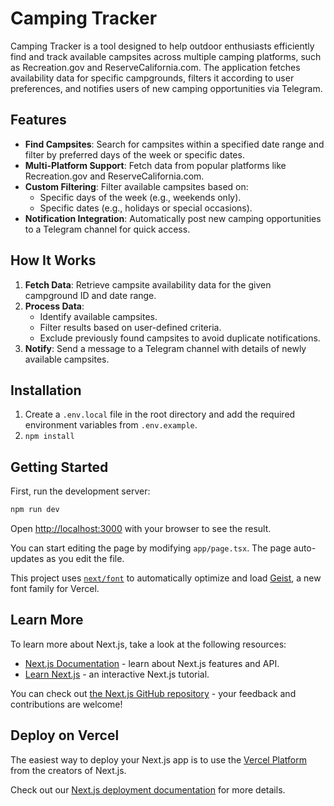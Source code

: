 # Camping Tracker

Camping Tracker is a tool designed to help outdoor enthusiasts efficiently find and track available campsites across
multiple camping platforms, such as Recreation.gov and ReserveCalifornia.com. The application fetches availability data
for specific campgrounds, filters it according to user preferences, and notifies users of new camping opportunities via
Telegram.

## Features

- **Find Campsites**: Search for campsites within a specified date range and filter by preferred days of the week or
  specific dates.
- **Multi-Platform Support**: Fetch data from popular platforms like Recreation.gov and ReserveCalifornia.com.
- **Custom Filtering**: Filter available campsites based on:
    - Specific days of the week (e.g., weekends only).
    - Specific dates (e.g., holidays or special occasions).
- **Notification Integration**: Automatically post new camping opportunities to a Telegram channel for quick access.

## How It Works

1. **Fetch Data**: Retrieve campsite availability data for the given campground ID and date range.
2. **Process Data**:
    - Identify available campsites.
    - Filter results based on user-defined criteria.
    - Exclude previously found campsites to avoid duplicate notifications.
3. **Notify**: Send a message to a Telegram channel with details of newly available campsites.

## Installation

1. Create a `.env.local` file in the root directory and add the required environment variables from `.env.example`.
2. `npm install`

## Getting Started

First, run the development server:

```bash
npm run dev
```

Open [http://localhost:3000](http://localhost:3000) with your browser to see the result.

You can start editing the page by modifying `app/page.tsx`. The page auto-updates as you edit the file.

This project uses [`next/font`](https://nextjs.org/docs/app/building-your-application/optimizing/fonts) to automatically
optimize and load [Geist](https://vercel.com/font), a new font family for Vercel.

## Learn More

To learn more about Next.js, take a look at the following resources:

- [Next.js Documentation](https://nextjs.org/docs) - learn about Next.js features and API.
- [Learn Next.js](https://nextjs.org/learn) - an interactive Next.js tutorial.

You can check out [the Next.js GitHub repository](https://github.com/vercel/next.js) - your feedback and contributions
are welcome!

## Deploy on Vercel

The easiest way to deploy your Next.js app is to use
the [Vercel Platform](https://vercel.com/new?utm_medium=default-template&filter=next.js&utm_source=create-next-app&utm_campaign=create-next-app-readme)
from the creators of Next.js.

Check out our [Next.js deployment documentation](https://nextjs.org/docs/app/building-your-application/deploying) for
more details.
